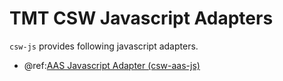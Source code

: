 # TMT CSW Javascript Adapters

`csw-js` provides following javascript adapters. 

* @ref:[AAS Javascript Adapter (csw-aas-js)](aas/csw-aas-js.md)
